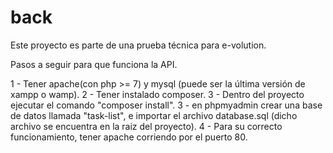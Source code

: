 # back
Este proyecto es parte de una prueba técnica para e-volution.

Pasos a seguir para que funciona la API.

1 - Tener apache(con php >= 7) y mysql (puede ser la última versión de xampp o wamp).
2 - Tener instalado composer.
3 - Dentro del proyecto ejecutar el comando "composer install".
3 - en phpmyadmin crear una base de datos llamada "task-list", e importar el archivo database.sql 
    (dicho archivo se encuentra en la raiz del proyecto).
4 - Para su correcto funcionamiento, tener apache corriendo por el puerto 80.
